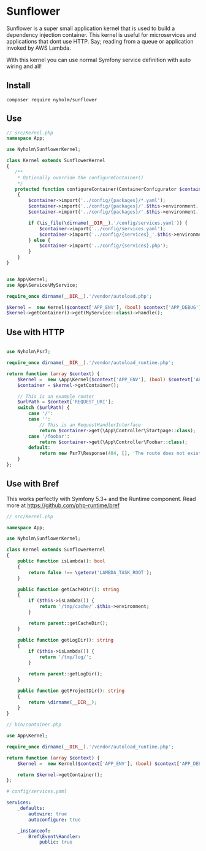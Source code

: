 # Sunflower

Sunflower is a super small application kernel that is used to build a dependency
injection container. This kernel is useful for microservices and applications that
dont use HTTP. Say; reading from a queue or application invoked by AWS Lambda.

With this kernel you can use normal Symfony service definition with auto wiring
and all!

## Install

```
composer require nyholm/sunflower
```

## Use

```php
// src/Kernel.php
namespace App;

use Nyholm\SunflowerKernel;

class Kernel extends SunflowerKernel
{
   /**
    * Optionally override the configureContainer()
    */
   protected function configureContainer(ContainerConfigurator $container): void
    {
        $container->import('../config/{packages}/*.yaml');
        $container->import('../config/{packages}/'.$this->environment.'/*.yaml');
        $container->import('../config/{packages}/'.$this->environment.'/*.php');

        if (\is_file(\dirname(__DIR__).'/config/services.yaml')) {
            $container->import('../config/services.yaml');
            $container->import('../config/{services}_'.$this->environment.'.yaml');
        } else {
            $container->import('../config/{services}.php');
        }
    }
}
```

```php

use App\Kernel;
use App\Service\MyService;

require_once dirname(__DIR__).'/vendor/autoload.php';

$kernel =  new Kernel($context['APP_ENV'], (bool) $context['APP_DEBUG']);
$kernel->getContainer()->get(MyService::class)->handle();
```

## Use with HTTP

```php

use Nyholm\Psr7;

require_once dirname(__DIR__).'/vendor/autoload_runtime.php';

return function (array $context) {
    $kernel =  new \App\Kernel($context['APP_ENV'], (bool) $context['APP_DEBUG']);
    $container = $kernel->getContainer();

    // This is an example router
    $urlPath = $context['REQUEST_URI'];
    switch ($urlPath) {
        case '/':
        case '':
            // This is an RequestHandlerInterface
            return $container->get(\App\Controller\Startpage::class);
        case '/foobar':
            return $container->get(\App\Controller\Foobar::class);
        default:
            return new Psr7\Response(404, [], 'The route does not exist');
    }
};
```

## Use with Bref

This works perfectly with Symfony 5.3+ and the Runtime component. Read more at
https://github.com/php-runtime/bref

```php
// src/Kernel.php

namespace App;

use Nyholm\SunflowerKernel;

class Kernel extends SunflowerKernel
{
    public function isLambda(): bool
    {
        return false !== \getenv('LAMBDA_TASK_ROOT');
    }

    public function getCacheDir(): string
    {
        if ($this->isLambda()) {
            return '/tmp/cache/'.$this->environment;
        }

        return parent::getCacheDir();
    }

    public function getLogDir(): string
    {
        if ($this->isLambda()) {
            return '/tmp/log/';
        }

        return parent::getLogDir();
    }

    public function getProjectDir(): string
    {
        return \dirname(__DIR__);
    }
}
```

```php
// bin/container.php

use App\Kernel;

require_once dirname(__DIR__).'/vendor/autoload_runtime.php';

return function (array $context) {
    $kernel =  new Kernel($context['APP_ENV'], (bool) $context['APP_DEBUG']);

    return $kernel->getContainer();
};
```

```yaml
# config/services.yaml

services:
    _defaults:
        autowire: true
        autoconfigure: true

    _instanceof:
        Bref\Event\Handler:
            public: true
```
